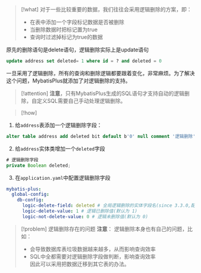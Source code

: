 
> [!what] 
> 对于一些比较重要的数据，我们往往会采用逻辑删除的方案，即：
> - 在表中添加一个字段标记数据是否被删除
> -  当删除数据时把标记置为true
> - 查询时过滤掉标记为true的数据

原先的删除语句是delete语句，逻辑删除实际上是update语句
```sql
update address set deleted= 1 where id = ? and deleted = 0
```

一旦采用了逻辑删除，所有的查询和删除逻辑都要跟着变化，非常麻烦。为了解决这个问题，MybatisPlus就添加了对逻辑删除的支持。

> [!attention]
> **注意**，只有MybatisPlus生成的SQL语句才支持自动的逻辑删除，自定义SQL需要自己手动处理逻辑删除。



> [!how] 

1. 给`address`表添加一个逻辑删除字段：
```sql
alter table address add deleted bit default b'0' null comment '逻辑删除';
```

2. 给`address`实体类增加一个`deleted`字段
```java
# 逻辑删除字段
private Boolean deleted;
```


3. 在`application.yaml`中配置逻辑删除字段
```yaml
mybatis-plus:
  global-config:
    db-config:
      logic-delete-field: deleted # 全局逻辑删除的实体字段名(since 3.3.0,配置后可以忽略不配置步骤2)
      logic-delete-value: 1 # 逻辑已删除值(默认为 1)
      logic-not-delete-value: 0 # 逻辑未删除值(默认为 0)

```



> [!problem] 逻辑删除存在的问题
> **注意**： 逻辑删除本身也有自己的问题，比如：
> - 会导致数据库表垃圾数据越来越多，从而影响查询效率
> - SQL中全都需要对逻辑删除字段做判断，影响查询效率  
> 因此可以采用把数据迁移到其它表的办法。



